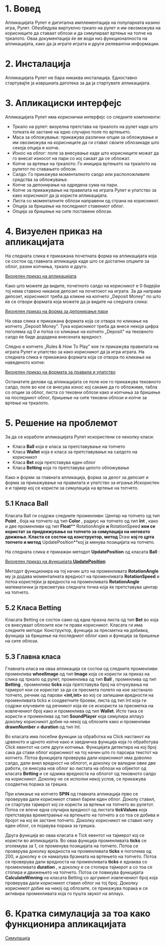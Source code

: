 # 1. Вовед

Апликацијата Рулет е дигитална имплементација на популарната казино игра, Рулет. Обезбедува виртуелно тркало на рулет и им овозможува на корисниците да ставаат облози и да симулираат вртење на топче на тркалото. Оваа документација ќе ве води низ функционалноста на апликацијата, како да ја играте играта и други релевантни информации.

# 2. Инсталација

Апликацијата Рулет не бара никаква инсталација. Едноставно стартувајте ја извршната датотека за да ја стартувате апликацијата.

# 3. Апликациски интерфејс

Апликацијата Рулет има кориснички интерфејс со следните компоненти:

- Тркало на рулет: визуелна претстава на тркалото на рулет каде што топката ќе застане на едно случајно поле по вртењето.
- Маса за обложување: прикажува различни опции за обложување и им овозможува на корисниците да ги стават своите облозикаде што секоја опција е копче.
- Износ на облог: поле за внесување каде што корисниците можат да го внесат износот на пари со кој сакаат да се обложат.
- Копче за вртење на тркалото: Го иницира вртењето на тркалото на рулетот по ставањето облози.
- Салдо: Го прикажува моменталното салдо или расположливите средства за обложување.
- Копче за депонирање на одредена сума на пари.
- Копче за прикажување на правилата на играта Рулет и упатство за како корисникот да ја користи апликацијата.
- Листа со моменталните облози направени од страна на корисникот.
- Опција за бришење на последниот ставениот облог.
- Опција за бришење на сите поставени облози.

# 4. Визуелен приказ на апликацијата

На следната слика е прикажана почетната форма на апликацијата која се состои од главната апликација каде што се достапни опциите за облог, разни копчиња, тркало и друго.

[Визуелен приказ на апликацијата](https://imgur.com/a/liD78nj)

Како што можете да видите, почетното салдо на корисникот е 0 бидејќи тој нема ставено никаков депозит на почетокот на играта. За да направи депозит, корисникот треба да кликне на копчето „Deposit Money" по што ќе се отвори формата која можете да ја видите на следната слика:

[Визуелен приказ на форма за депонирање пари](https://imgur.com/a/mOeDkYp)

На оваа слика е прикажана формата која се отвара по кликање на копчето „Deposit Money". Тука корисникот треба да внесе некоја цифра поголема од 0 и потоа со кликање на копчето „Deposit" на тековното салдо ќе биде додадена внесената вредност.

Следно е копчето „Rules & How To Play" кое ги прикажува правилата на играта Рулет и упатство за како корисникот да ја игра играта. На следната слика е прикажана формата која се отвора по кликање на наведеното копче:

[Визуелен приказ на формата за правила и упатство](https://imgur.com/a/fGVBiDS)

Останатите делови од апликацијата се поле кое го прикажува тековното салдо, поле во кое се внесува износ кој сакаме да го обложиме, табла со опции за облог, листа со тековни облози како и копчиња за бришење на последниот облог, бришење на сите тековни облози и копче за вртење на тркалото.

# 5. Решение на проблемот

За да се изработи апликацијата Рулет искористени се неколку класи:

- Класа **Ball** која е класа за претставување на топчето
- Класа **Wallet** која е класа за претставување на салдото на корисникот
- Класа **Bet** која претставува еден облог
- Класа **Betting** која го претставува целото обложување

Како и форми за главната апликација, форма за делот за депозит и форма за прикажување на правилата и упатство за играње.Искористен е и тајмер кој се користи за симулација на вртење на топчето.

## 5.1 Класа Ball

Класата Ball ги содржи следните променливи: Центар на топчето од тип **Point** , боја на топчето од тип **Color** , радиус на топчето од тип **Int** , како и две променливи од тип **Float**** RotationAngle **и** RotationSpeed **кои се користат за придвижување на топчето за симулација на неговото движење. Класта се состои од конструктор, метод** Draw **кој го црта топчето и метод** UpdatePosition**кој ја менува позицијата на топчето.

На следната слика е прикажан методот **UpdatePosition** од класата **Ball** :

[Визуелен приказ на функцијата **UpdatePosition**](https://imgur.com/a/Q1fd0Zp)

Методот функционира на тој начин што на променливата **RotationAngle** му ја додава моменталната вредност на променливата **RotationSpeed** и потоа користејќи ја вредноста на променливата **RotationAngle** математички ја пресметува следната точка која ќе претставува центар на топчето.

## 5.2 Класа Betting

Класата Betting се состои само од една празна листа од тип **Bet** во која се внесуваат облозите кои ги прави корисникот. Класата ги има следните методи: Конструктор, функција за пресметка на добивка, функција за бришење на последниот облог како и функција за бришење на сите облози.

## 5.3 Главна класа

Главната класа на оваа апликација се состои од следните променливи: променлива **wheelImage** од тип **Image** која се користи за приказ на слика од тркало од рулет, променлива од тип **Ball** , променлива од тип **Betting** , променлива **ticks** која претставува број на отчукувања на тајмерот кои се користат за да се пресмета полето на кое застанало топчето, речник од парови **\<int,int\>** во кој се запишани вредности на променливата ticks и соодветните броеви, листа од тип Int која ги содржи клучевите од речникот која ќе се искористи за пресметка на извлечениот број како и променлива од тип **Wallet**. Исто така се користи и променлива од тип **SoundPlayer** која симулира аплауз доколку корисникот добие на некој од облозите како и променливи **drawnNumber** и **duration** од тип Int.

Во класата има посебни функции за обработка на Click настанот на црвеното и црното копче како и заедничка функција која го обработува Click евентот на сите други копчиња. Функцијата детектира на кој број сака да стави облог корисникот на тој начин што го парсира текстот на копчето. Потоа функцијата проверува дали корисникот има доволно салдо, дали внел вредност на облогот, и доколку се валидни овие две работи, се внесува нов облог во листата на облози на објектот од класата **Betting** и се одзима вредноста на облогот од тековното салдо на корисникот. Доколку не се исполни некој услов, се прикажува соодветна порака за грешка.

При кликање на копчето **SPIN** од главната апликација прво се проверува дали корисникот ставил барем еден облог. Доколу ставил, се стартува тајмерот кој се користи за вртење на топчето во рулетот. Потоа се влече една случајна вредност од листата **tickValues** која претставува времетраење на вртењето на топчето а со тоа се добива и бројот на кој ќе застане топчето. Доколку корисникот не ставил ниту еден облог, се појавува порака за грешка.

Друга функција во оваа класата е Tick евентот на тајмерот кој се користи во апликацијата. Во оваа функција променливата **ticks** се зголемува за 1, се променува позицијата на топчето. Потоа се проверува доколку вредноста на променливата **ticks** е поголема од 200, и доколку е се намалува брзината на вртењето на топчето. Потоа се проверува дали вредноста на променливата **ticks** е еднаква со променливата **duration** , и доколку е се стопира тајмерот а со тоа се стопира и движењето на топчето. Потоа се повикува функцијата **CalculateWinning** на класата Betting со аргумент извлечениот број која проверува дали корисникот ставил облог на тој број. Доколку корисникот добие на некој од облозите, се прикажува порака и се активира променливата која го пушта звукот на аплауз.

# 6. Кратка симулација за тоа како функционира апликацијата

[Симулација](https://youtu.be/rGM6-BMTuk8)
